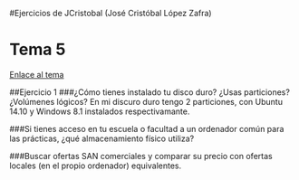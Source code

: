 #Ejercicios de JCristobal (José Cristóbal López Zafra)

# Tema 5

[Enlace al tema](http://jj.github.io/IV/documentos/temas/Almacenamiento)


##Ejercicio 1
###¿Cómo tienes instalado tu disco duro? ¿Usas particiones? ¿Volúmenes lógicos?
En mi discuro duro tengo 2 particiones, con Ubuntu 14.10 y Windows 8.1 instalados respectivamante.

###Si tienes acceso en tu escuela o facultad a un ordenador común para las prácticas, ¿qué almacenamiento físico utiliza?

###Buscar ofertas SAN comerciales y comparar su precio con ofertas locales (en el propio ordenador) equivalentes.


